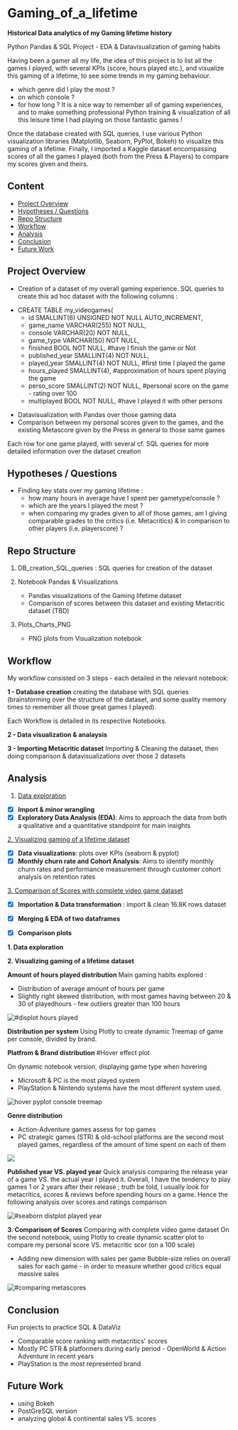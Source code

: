 # Gaming_of_a_lifetime
**Historical Data analytics of my Gaming lifetime history**

Python Pandas &amp; SQL Project - EDA & Datavisualization of gaming habits

Having been a gamer all my life, the idea of this project is to list all the games I played, with several KPIs (score, hours played etc.), and visualize this gaming of a lifetime, to see some trends in my gaming behaviour.
- which genre did I play the most ?
- on which console ?
- for how long ?
It is a nice way to remember all of gaming experiences, and to make something professional Python training & visualization of all this leisure time I had playing on those fantastic games !

Once the database created with SQL queries, I use various Python visualization libraries (Matplotlib, Seaborn, PyPlot, Bokeh) to visualize this gaming of a lifetime.
Finally, I imported a Kaggle dataset encompassing scores of all the games I played (both from the Press & Players) to compare my scores given and theirs.

## Content
- [Project Overview](#project-overview)
- [Hypotheses / Questions](#hypotheses-questions)
- [Repo Structure](#repo-structure)
- [Workflow](#workflow)
- [Analysis](#analysis)
- [Conclusion](#conclusion)
- [Future Work](#future-work)

## Project Overview
- Creation of a dataset of my overall gaming experience.
SQL queries to create this ad hoc dataset with the following columns :

* CREATE TABLE my_videogames(
	* id SMALLINT(6) UNSIGNED NOT NULL AUTO_INCREMENT,
    * game_name VARCHAR(255) NOT NULL,
    * console VARCHAR(20) NOT NULL,
    * game_type VARCHAR(50) NOT NULL,
    * finished BOOL NOT NULL, #have I finish the game or Not
    * published_year SMALLINT(4) NOT NULL,
    * played_year SMALLINT(4) NOT NULL, #first time I played the game
    * hours_played SMALLINT(4), #approximation of hours spent playing the game
    * perso_score SMALLINT(2) NOT NULL, #personal score on the game - rating over 100
    * multiplayed BOOL NOT NULL, #have I played it with other persons

- Datavisualization with Pandas over those gaming data
- Comparison between my personal scores given to the games, and the existing Metascore given by the Press in general to those same games

Each row for one game played, with several
cf. SQL queries for more detailed information over the dataset creation

## Hypotheses / Questions
- Finding key stats over my gaming lifetime : 
    * how many hours in average have I spent per gametype/console ?
    * which are the years I played the most ?
    * when comparing my grades given to all of those games, am I giving comparable grades to the critics (i.e. Metacritics) & in comparison to other players (i.e. playerscore) ?

## Repo Structure
1. DB_creation_SQL_queries : SQL queries for creation of the dataset
2. Notebook Pandas & Visualizations
    * Pandas visualizations of the Gaming lifetime dataset
    * Comparison of scores between this dataset and existing Metacritic dataset (TBD)

3. Plots_Charts_PNG
    * PNG plots from Visualization notebook

## Workflow
My workflow consisted on 3 steps - each detailed in the relevant notebook:

**1 - Database creation**
creating the database with SQL queries (brainstorming over the structure of the dataset, and some quality memory times to remember all those great games I played).

Each Workflow is detailed in its respective Notebooks.

**2 - Data visualization & analaysis**

**3 - Importing Metacritic dataset**
Importing & Cleaning the dataset, then doing comparison & datavisualizations over those 2 datasets

## Analysis
1. [Data exploration](#1.-data-exploration)
- [x] **Import & minor wrangling**
- [x] **Exploratory Data Analysis (EDA)**: Aims to approach the data from both a qualitative and a quantitative standpoint for main insights

[2. Visualizing gaming of a lifetime dataset](#2.-visualizing-gaming-of-a-lifetime-dataset)

- [x]  **Data visualizations**: plots over KPIs (seaborn & pyplot)
- [x] **Monthly churn rate and Cohort Analysis**: Aims to identify monthly churn rates and performance measurement through customer cohort analysis on retention rates

[3. Comparison of Scores with complete video game dataset](#3.-comparison-of-scores)
- [x] **Importation & Data transformation** : import & clean 16.8K rows dataset
- [x] **Merging & EDA of two dataframes**
- [x] **Comparison plots**


**1. Data exploration**

**2. Visualizing gaming of a lifetime dataset**

**Amount of hours played distribution**
Main gaming habits explored :
- Distribution of average amount of hours per game
- Slightly right skewed distribution, with most games having between 20 & 30 of playedhours - few outliers greater than 100 hours 


<img src="https://raw.githubusercontent.com/Binardino/Gaming_of_a_lifetime/master/Plots_Charts_PNG/distplot_hours_played_all_game.png" alt="#displot hours played"/>


**Distribution per system**
Using Plotly to create dynamic Treemap of game per console, divided by brand.

**Platfrom & Brand distribution**
#Hover effect plot

On dynamic notebook version, displaying game type when hovering 

- Microsoft & PC is the most played system
- PlayStation & Nintendo systems have the most different system used. 

<img src="https://raw.githubusercontent.com/Binardino/Gaming_of_a_lifetime/master/Plots_Charts_PNG/console_distribution.png" alt="hover pyplot console treemap"/>

**Genre distribution**
- Action-Adventure games assess for top games
- PC strategic games (STR) & old-school platforms are the second most played games, regardless of the amount of time spent on each of them
<img src="https://raw.githubusercontent.com/Binardino/Gaming_of_a_lifetime/master/Plots_Charts_PNG/barplot_game_type_rainbow_version.png"/>

**Published year VS. played year**
Quick analysis comparing the release year of a game VS. the actual year I played it.
Overall, I have the tendency to play games 1 or 2 years after their release ; truth be told, I usually look for metacritics, scores & reviews before spending hours on a game.
Hence the following analysis over scores and ratings comparison

<img src="https://raw.githubusercontent.com/Binardino/Gaming_of_a_lifetime/master/Plots_Charts_PNG/distplot_difference_publication.VS.played_year.png" alt="#seaborn distplot played year"/>


**3. Comparison of Scores**
Comparing  with complete video game dataset
On the second notebook, using Plotly to create dynamic scatter plot to compare my personal score VS. metacritic scor (on a 100 scale)

- Adding new dimension with sales per game
Bubble-size relies on overall sales for each game - in order to measure whether good critics equal massive sales
<img src="https://raw.githubusercontent.com/Binardino/Gaming_of_a_lifetime/master/Plots_Charts_PNG/Score_comparison_Metascore_VS._Perso_score.png" alt="#comparing metascores"/>


## Conclusion
Fun projects to practice SQL & DataViz
- Comparable score ranking with metacritics' scores 
- Mostly PC STR & platformers during early period - OpenWorld & Action Adventure in recent years
- PlayStation is the most represented brand

## Future Work
- using Bokeh
- PostGreSQL version
- analyzing global & continental sales VS. scores